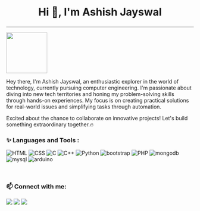 <h1 align="center">Hi 👋, I'm Ashish Jayswal</h1>
<h3 align="center"></h3>
<hr>
<!-- Visitor Counter -->

<img src="https://komarev.com/ghpvc/?username=ASJAYSWAL01&color=3aa1bf&style=for-the-badge&label=HELLO+VISITOR" width=110>

<p> Hey there, I'm Ashish Jayswal, an enthusiastic explorer in the world of technology, currently pursuing computer engineering. I'm passionate about diving into new tech territories and honing my problem-solving skills through hands-on experiences. My focus is on creating practical solutions for real-world issues and simplifying tasks through automation.</p>
<p>Excited about the chance to collaborate on innovative projects! Let's build something extraordinary together.🔥</p>

 

### ✨ Languages and Tools :
![HTML](https://skillicons.dev/icons?i=html)
![CSS](https://skillicons.dev/icons?i=css)
![C](https://skillicons.dev/icons?i=c)
![C++](https://skillicons.dev/icons?i=cpp)
![Python](https://skillicons.dev/icons?i=python)
![bootstrap](https://skillicons.dev/icons?i=bootstrap)
![PHP](https://skillicons.dev/icons?i=php)
![mongodb](https://skillicons.dev/icons?i=mongodb)
![mysql](https://skillicons.dev/icons?i=mysql)
![arduino](https://skillicons.dev/icons?i=arduino)


<br>

### 📫 Connect with me:

[![](https://img.icons8.com/fluency/40/000000/gmail-new.png)](mailto:ashishjayswal698@gmail.com)
[![](https://img.icons8.com/fluency/40/000000/instagram-new.png)](https://www.instagram.com/ashishhh_1x/)
[![](https://img.icons8.com/fluency/48/000000/linkedin.png)](https://https://www.linkedin.com/in/ashishjayswal01/)




